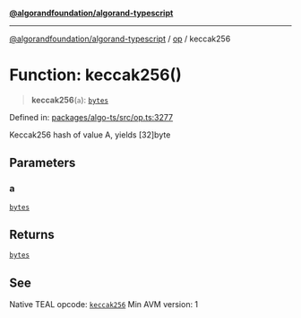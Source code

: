 [**@algorandfoundation/algorand-typescript**](../../README.md)

***

[@algorandfoundation/algorand-typescript](../../README.md) / [op](../README.md) / keccak256

# Function: keccak256()

> **keccak256**(`a`): [`bytes`](../../index/type-aliases/bytes.md)

Defined in: [packages/algo-ts/src/op.ts:3277](https://github.com/algorandfoundation/puya-ts/blob/main/packages/algo-ts/src/op.ts#L3277)

Keccak256 hash of value A, yields [32]byte

## Parameters

### a

[`bytes`](../../index/type-aliases/bytes.md)

## Returns

[`bytes`](../../index/type-aliases/bytes.md)

## See

Native TEAL opcode: [`keccak256`](https://developer.algorand.org/docs/get-details/dapps/avm/teal/opcodes/v10/#keccak256)
Min AVM version: 1
